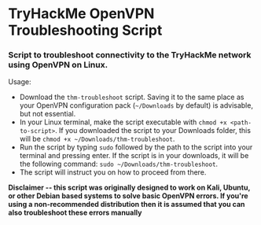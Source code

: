 # TryHackMe OpenVPN Troubleshooting Script

### Script to troubleshoot connectivity to the TryHackMe network using OpenVPN on Linux.

Usage:

- Download the `thm-troubleshoot` script. Saving it to the same place as your OpenVPN configuration pack (`~/Downloads` by default) is advisable, but not essential.
- In your Linux terminal, make the script executable with `chmod +x <path-to-script>`. If you downloaded the script to your Downloads folder, this will be `chmod +x ~/Downloads/thm-troubleshoot`.
- Run the script by typing `sudo` followed by the path to the script into your terminal and pressing enter. If the script is in your downloads, it will be the following command: `sudo ~/Downloads/thm-troubleshoot`.
- The script will instruct you on how to proceed from there.

**Disclaimer -- this script was originally designed to work on Kali, Ubuntu, or other Debian based systems to solve basic OpenVPN errors. If you're using a non-recommended distribution then it is assumed that you can also troubleshoot these errors manually**



